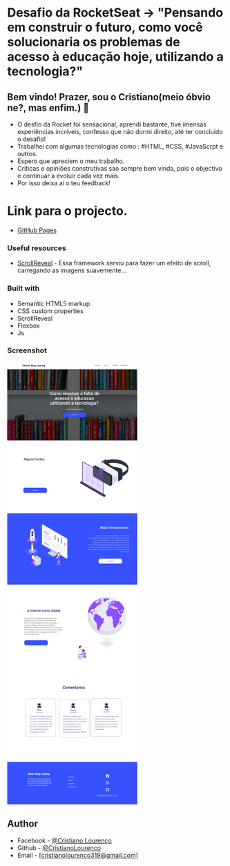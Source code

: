 
# Desafio da RocketSeat -> "Pensando em construir o futuro, como você solucionaria os problemas de acesso à educação hoje, utilizando a tecnologia?"

## Bem vindo! Prazer, sou o Cristiano(meio óbvio ne?, mas enfim.) 👋

- O desfio da Rocket foi sensacional, aprendi bastante, tive imensas experiências incríveis, confesso que   não dormi direito, até ter concluído o desafio!
- Trabalhei com algumas tecnologias como : #HTML, #CSS, #JavaScrpt e outros.
- Espero que apreciem o meu trabalho.
- Criticas e opiniões construtivas sao sempre bem vinda, pois o objectivo e continuar a evoluir cada vez mais.
- Por isso deixa ai o teu feedback!

# Link para o projecto.

- [GitHub Pages](https://pages.github.com/)

### Useful resources

- [ScrollReveal](https://scrollrevealjs.org/) - Essa framework serviu para fazer um efeito de scroll, carregando as imagens suavemente... 

### Built with

- Semantic HTML5 markup
- CSS custom properties
- ScrollReveal
- Flexbox
- Js 

### Screenshot

![imagem](/assets/img/Site.png)


## Author
- Facebook - [@Cristiano Lourenço](https://www.facebook.com/profile.php?id=100010344993093)
- Github - [@CristianoLourenco](https://https://github.com/CristianoLourenco)
- Email - [cristianolourenco319@gmail.com]